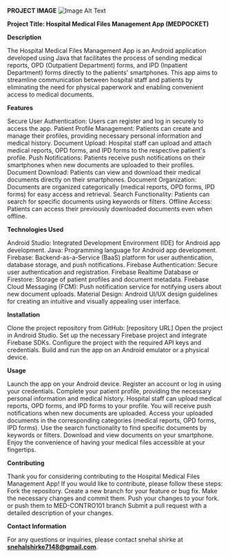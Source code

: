 **PROJECT IMAGE**
 ![Image Alt Text](https://drive.google.com/uc?export=view&id=1Whu76Uq9nrUjpFOjOJmMv9ARAswzg5YP)

 

**Project Title: Hospital Medical Files Management App (MEDPOCKET)**


**Description**


The Hospital Medical Files Management App is an Android application developed using Java that facilitates the process of sending medical reports, OPD (Outpatient Department) forms, and IPD (Inpatient Department) forms directly to the patients' smartphones. This app aims to streamline communication between hospital staff and patients by eliminating the need for physical paperwork and enabling convenient access to medical documents.

**Features**


Secure User Authentication: Users can register and log in securely to access the app.
Patient Profile Management: Patients can create and manage their profiles, providing necessary personal information and medical history.
Document Upload: Hospital staff can upload and attach medical reports, OPD forms, and IPD forms to the respective patient's profile.
Push Notifications: Patients receive push notifications on their smartphones when new documents are uploaded to their profiles.
Document Download: Patients can view and download their medical documents directly on their smartphones.
Document Organization: Documents are organized categorically (medical reports, OPD forms, IPD forms) for easy access and retrieval.
Search Functionality: Patients can search for specific documents using keywords or filters.
Offline Access: Patients can access their previously downloaded documents even when offline.

**Technologies Used**


Android Studio: Integrated Development Environment (IDE) for Android app development.
Java: Programming language for Android app development.
Firebase: Backend-as-a-Service (BaaS) platform for user authentication, database storage, and push notifications.
Firebase Authentication: Secure user authentication and registration.
Firebase Realtime Database or Firestore: Storage of patient profiles and document metadata.
Firebase Cloud Messaging (FCM): Push notification service for notifying users about new document uploads.
Material Design: Android UI/UX design guidelines for creating an intuitive and visually appealing user interface.

**Installation**


Clone the project repository from GitHub: [repository URL]
Open the project in Android Studio.
Set up the necessary Firebase project and integrate Firebase SDKs.
Configure the project with the required API keys and credentials.
Build and run the app on an Android emulator or a physical device.

**Usage**


Launch the app on your Android device.
Register an account or log in using your credentials.
Complete your patient profile, providing the necessary personal information and medical history.
Hospital staff can upload medical reports, OPD forms, and IPD forms to your profile.
You will receive push notifications when new documents are uploaded.
Access your uploaded documents in the corresponding categories (medical reports, OPD forms, IPD forms).
Use the search functionality to find specific documents by keywords or filters.
Download and view documents on your smartphone.
Enjoy the convenience of having your medical files accessible at your fingertips.

**Contributing**


Thank you for considering contributing to the Hospital Medical Files Management App! If you would like to contribute, please follow these steps:
Fork the repository.
Create a new branch for your feature or bug fix.
Make the necessary changes and commit them.
Push your changes to your fork.
or push them to MED-CONTRO101 branch
Submit a pull request with a detailed description of your changes.

**Contact Information**


For any questions or inquiries, please contact snehal shirke at **snehalshirke7148@gmail.com**.
